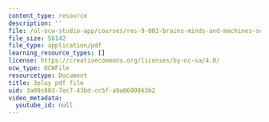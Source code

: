 ```yaml
---
content_type: resource
description: ''
file: /ol-ocw-studio-app/courses/res-9-003-brains-minds-and-machines-summer-course-summer-2015/3a09c8037ec743bdcc5fa9a0699863b2_FRoD9TOJxso.pdf
file_size: 56142
file_type: application/pdf
learning_resource_types: []
license: https://creativecommons.org/licenses/by-nc-sa/4.0/
ocw_type: OCWFile
resourcetype: Document
title: 3play pdf file
uid: 3a09c803-7ec7-43bd-cc5f-a9a0699863b2
video_metadata:
  youtube_id: null
---
```

